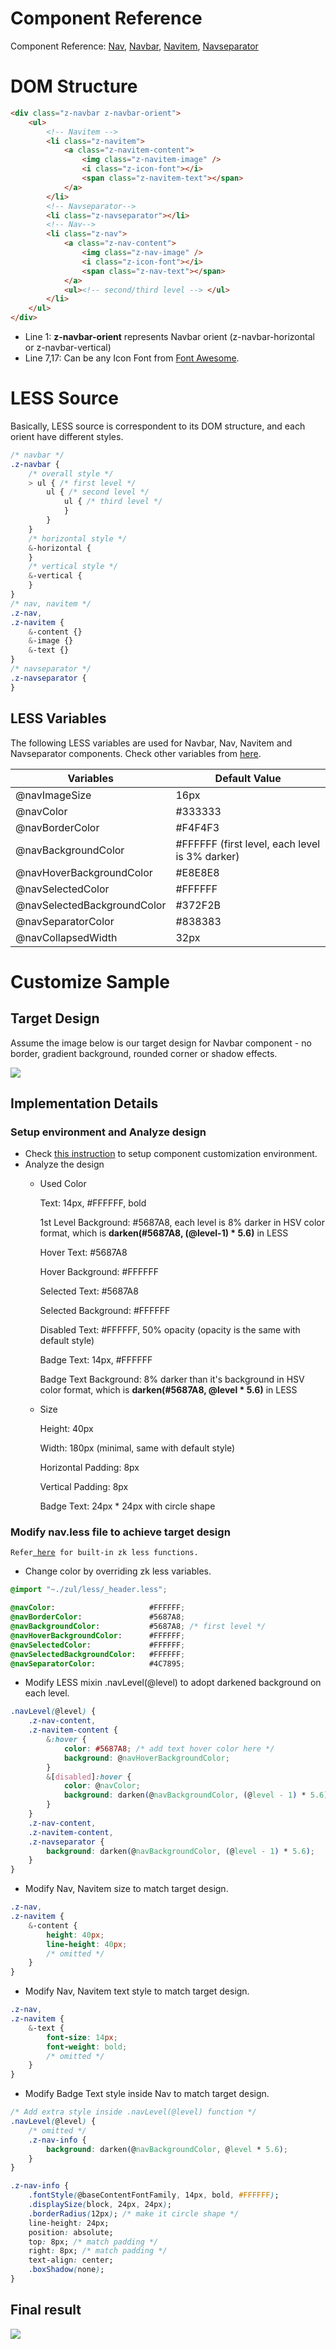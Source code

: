 # Component Reference

Component Reference: [ Nav]({{site.baseurl}}/zk_component_ref/essential_components/nav), [ Navbar]({{site.baseurl}}/zk_component_ref/essential_components/nav/navbar),
[ Navitem]({{site.baseurl}}/zk_component_ref/essential_components/nav/navitem),
[ Navseparator]({{site.baseurl}}/zk_component_ref/essential_components/nav/navseparator)

# DOM Structure

```html
<div class="z-navbar z-navbar-orient">
    <ul>
        <!-- Navitem -->
        <li class="z-navitem">
            <a class="z-navitem-content">
                <img class="z-navitem-image" />
                <i class="z-icon-font"></i>
                <span class="z-navitem-text"></span>
            </a>
        </li>
        <!-- Navseparator-->
        <li class="z-navseparator"></li>
        <!-- Nav-->
        <li class="z-nav">
            <a class="z-nav-content">
                <img class="z-nav-image" />
                <i class="z-icon-font"></i>
                <span class="z-nav-text"></span>
            </a>
            <ul><!-- second/third level --> </ul>
        </li>
    </ul>
</div>
```

- Line 1: **z-navbar-orient** represents Navbar orient
  (z-navbar-horizontal or z-navbar-vertical)
- Line 7,17: Can be any Icon Font from [Font Awesome](http://fortawesome.github.io/Font-Awesome/icons/).

# LESS Source

Basically, LESS source is correspondent to its DOM structure, and each
orient have different styles.

```css
/* navbar */
.z-navbar {
    /* overall style */
    > ul { /* first level */
        ul { /* second level */
            ul { /* third level */
            }
        }
    }
    /* horizontal style */
    &-horizontal {
    }
    /* vertical style */
    &-vertical {
    }
}
/* nav, navitem */
.z-nav,
.z-navitem {
    &-content {}
    &-image {}
    &-text {}
}
/* navseparator */
.z-navseparator {
}
```

## LESS Variables

The following LESS variables are used for Navbar, Nav, Navitem and
Navseparator components. Check other variables from [ here](ZK_Style_Customization_Guide/Integrate_with_LESS/How_ZK_works_with_LESS/ZK_LESS_Variables).

| Variables                   | Default Value                                   |
|-----------------------------|-------------------------------------------------|
| @navImageSize               | 16px                                            |
| @navColor                   | \#333333                                        |
| @navBorderColor             | \#F4F4F3                                        |
| @navBackgroundColor         | \#FFFFFF (first level, each level is 3% darker) |
| @navHoverBackgroundColor    | \#E8E8E8                                        |
| @navSelectedColor           | \#FFFFFF                                        |
| @navSelectedBackgroundColor | \#372F2B                                        |
| @navSeparatorColor          | \#838383                                        |
| @navCollapsedWidth          | 32px                                            |

# Customize Sample

## Target Design

Assume the image below is our target design for Navbar component - no
border, gradient background, rounded corner or shadow effects.

![](images/styleguide-nav-design.png)

## Implementation Details

### Setup environment and Analyze design

- Check [ this instruction](ZK_Style_Customization_Guide/Look_and_Feel_customization/Customize_Component)
  to setup component customization environment.
- Analyze the design
  - Used Color
      
    Text: 14px, \#FFFFFF, bold

    1st Level Background: \#5687A8, each level is 8% darker in HSV color
    format, which is **darken(#5687A8, (@level-1) \* 5.6)** in LESS

    Hover Text: \#5687A8

    Hover Background: \#FFFFFF

    Selected Text: \#5687A8

    Selected Background: \#FFFFFF

    Disabled Text: \#FFFFFF, 50% opacity (opacity is the same with
    default style)

    Badge Text: 14px, \#FFFFFF

    Badge Text Background: 8% darker than it's background in HSV color
    format, which is **darken(#5687A8, @level \* 5.6)** in LESS
  - Size
      
    Height: 40px

    Width: 180px (minimal, same with default style)

    Horizontal Padding: 8px

    Vertical Padding: 8px

    Badge Text: 24px \* 24px with circle shape

### Modify nav.less file to achieve target design

`Refer`[` here`](ZK_Style_Customization_Guide/Integrate_with_LESS/How_ZK_works_with_LESS/ZK_LESS_Functions)` for built-in zk less functions.`

- Change color by overriding zk less variables.

```css
@import "~./zul/less/_header.less";

@navColor:                     #FFFFFF;
@navBorderColor:               #5687A8;
@navBackgroundColor:           #5687A8; /* first level */
@navHoverBackgroundColor:      #FFFFFF;
@navSelectedColor:             #FFFFFF;
@navSelectedBackgroundColor:   #FFFFFF;
@navSeparatorColor:            #4C7895;
```

- Modify LESS mixin .navLevel(@level) to adopt darkened background on
  each level.

```css
.navLevel(@level) {
    .z-nav-content,
    .z-navitem-content {
        &:hover {
            color: #5687A8; /* add text hover color here */
            background: @navHoverBackgroundColor;
        }
        &[disabled]:hover {
            color: @navColor;
            background: darken(@navBackgroundColor, (@level - 1) * 5.6);
        }
    }
    .z-nav-content,
    .z-navitem-content,
    .z-navseparator {
        background: darken(@navBackgroundColor, (@level - 1) * 5.6);
    }
}
```

- Modify Nav, Navitem size to match target design.

```css
.z-nav,
.z-navitem {
    &-content {
        height: 40px;
        line-height: 40px;
        /* omitted */
    }
}
```

- Modify Nav, Navitem text style to match target design.

```css
.z-nav,
.z-navitem {
    &-text {
        font-size: 14px;
        font-weight: bold;
        /* omitted */
    }
}
```

- Modify Badge Text style inside Nav to match target design.

```css
/* Add extra style inside .navLevel(@level) function */
.navLevel(@level) {
    /* omitted */
    .z-nav-info {
        background: darken(@navBackgroundColor, @level * 5.6);
    }
}

.z-nav-info {
    .fontStyle(@baseContentFontFamily, 14px, bold, #FFFFFF);
    .displaySize(block, 24px, 24px);
    .borderRadius(12px); /* make it circle shape */
    line-height: 24px;
    position: absolute;
    top: 8px; /* match padding */
    right: 8px; /* match padding */
    text-align: center;
    .boxShadow(none);
}
```

## Final result

![](images/styleguide-nav.png)



